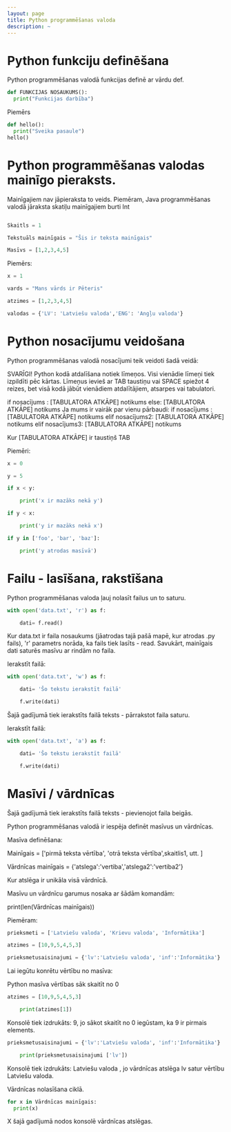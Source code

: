 ```yaml
---
layout: page
title: Python programmēšanas valoda
description: ~
---
```


# Python funkciju definēšana

Python programmēšanas valodā funkcijas definē ar vārdu def.

~~~python
def FUNKCIJAS NOSAUKUMS():
  print("Funkcijas darbība")
~~~

Piemērs
~~~python
def hello():
  print("Sveika pasaule")
hello()
~~~

# Python programmēšanas valodas mainīgo pieraksts.

Mainīgajiem nav jāpieraksta to veids. Piemēram, Java programmēšanas valodā jāraksta skatiļu mainīgajiem burti Int

~~~python

Skaitls = 1

Tekstuāls mainīgais = "Šis ir teksta mainīgais"

Masīvs = [1,2,3,4,5]

~~~

Piemērs:

~~~python
x = 1

vards = "Mans vārds ir Pēteris"

atzimes = [1,2,3,4,5]

valodas = {'LV': 'Latviešu valoda','ENG': 'Angļu valoda'}
~~~

# Python nosacījumu veidošana

Python programmēšanas valodā nosacījumi teik veidoti šadā veidā:

SVARĪGI! Python kodā atdalīšana notiek līmeņos. Visi vienādie līmeņi tiek izpildīti pēc kārtas. Līmeņus ievieš ar TAB taustiņu vai SPACE spiežot 4 reizes, bet visā kodā jābūt vienādiem atdalītājiem, atsarpes vai tabulatori.

if nosacījums :
    [TABULATORA ATKĀPE] notikums
else:
    [TABULATORA ATKĀPE] notikums
Ja mums ir vairāk par vienu pārbaudi:
if nosacījums :
    [TABULATORA ATKĀPE] notikums
elif nosacījums2:
    [TABULATORA ATKĀPE] notikums
elif nosacījums3:
    [TABULATORA ATKĀPE] notikums

Kur [TABULATORA ATKĀPE] ir taustiņš TAB

Piemēri:

~~~python
x = 0

y = 5

if x < y:

    print('x ir mazāks nekā y')

if y < x: 

    print('y ir mazāks nekā x')

if y in ['foo', 'bar', 'baz']: 

    print('y atrodas masīvā')
~~~

# Failu - lasīšana, rakstīšana

Python programmēšanas valoda ļauj nolasīt failus un to saturu.

~~~python
with open('data.txt', 'r') as f:

    dati= f.read()
~~~

Kur data.txt ir faila nosaukums (jāatrodas tajā pašā mapē, kur atrodas .py fails), 'r' parametrs norāda, ka fails tiek lasīts - read. Savukārt, mainīgais dati saturēs masīvu ar rindām no faila. 

Ierakstīt failā:

~~~python
with open('data.txt', 'w') as f:

    dati= 'Šo tekstu ierakstīt failā'

    f.write(dati)
~~~

Šajā gadījumā tiek ierakstīts failā teksts - pārrakstot faila saturu. 

Ierakstīt failā:

~~~python
with open('data.txt', 'a') as f:

    dati= 'Šo tekstu ierakstīt failā'

    f.write(dati)
~~~
# Masīvi / vārdnīcas

Šajā gadījumā tiek ierakstīts failā teksts - pievienojot faila beigās. 

Python programmēšanas valodā ir iespēja definēt masīvus un vārdnīcas.

Masīva definēšana:

Mainīgais = ['pirmā teksta vērtība', 'otrā teksta vērtība',skaitlis1, utt. ]

Vārdnīcas mainīgais = {'atslega':'vertiba','atslega2':'vertiba2'}

Kur atslēga ir unikāla visā vārdnīcā.

Masīvu un vārdnīcu garumus nosaka ar šādām komandām:

print(len(Vārdnīcas mainīgais))

Piemēram:
~~~python
prieksmeti = ['Latviešu valoda', 'Krievu valoda', 'Informātika']

atzimes = [10,9,5,4,5,3]

prieksmetusaisinajumi = {'lv':'Latviešu valoda', 'inf':'Informātika'}
~~~
Lai iegūtu konrētu vērtību no masīva:

Python masīva vērtības sāk skaitīt no 0
~~~python
atzimes = [10,9,5,4,5,3]

    print(atzimes[1])
~~~
Konsolē tiek izdrukāts: 9, jo sākot skaitīt no 0 iegūstam, ka 9 ir pirmais elements.
~~~python
prieksmetusaisinajumi = {'lv':'Latviešu valoda', 'inf':'Informātika'}

    print(prieksmetusaisinajumi ['lv'])
~~~

Konsolē tiek izdrukāts: Latviešu valoda , jo vārdnīcas atslēga lv satur vērtību Latviešu valoda.

Vārdnīcas nolasīšana ciklā.

~~~python
for x in Vārdnīcas mainīgais:
  print(x)
~~~

X šajā gadījumā nodos konsolē vārdnīcas atslēgas.